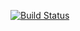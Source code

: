 [![Build Status](https://travis-ci.org/eaoestergaard/UNPIE.svg?branch=master)](https://travis-ci.org/eaoestergaard/UNPIE)
